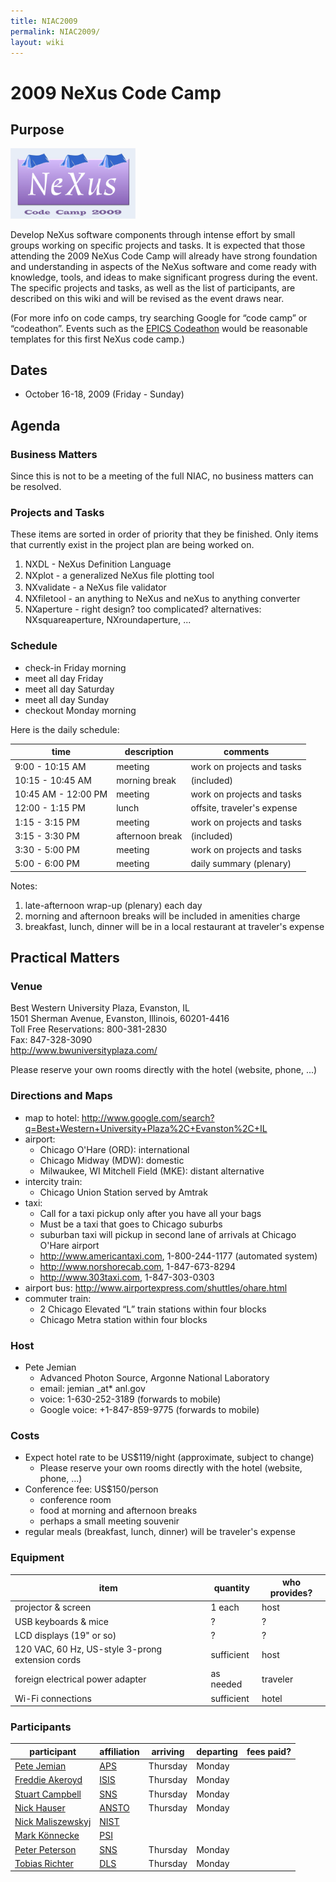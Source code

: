 ```yaml
---
title: NIAC2009
permalink: NIAC2009/
layout: wiki
---
```


2009 NeXus Code Camp
====================

Purpose
-------

<img src="NeXusCodeCamp2009-logo.png" title="logo for the 2009 NeXus Code Camp" alt="logo for the 2009 NeXus Code Camp" width="200" />

Develop NeXus software components through intense effort by small groups
working on specific projects and tasks. It is expected that those
attending the 2009 NeXus Code Camp will already have strong foundation
and understanding in aspects of the NeXus software and come ready with
knowledge, tools, and ideas to make significant progress during the
event. The specific projects and tasks, as well as the list of
participants, are described on this wiki and will be revised as the
event draws near.

(For more info on code camps, try searching Google for “code camp” or
“codeathon”. Events such as the [EPICS
Codeathon](http://www.aps.anl.gov/epics/meetings/codeathon.php) would be
reasonable templates for this first NeXus code camp.)

Dates
-----

-   October 16-18, 2009 (Friday - Sunday)

Agenda
------

### Business Matters

Since this is not to be a meeting of the full NIAC, no business matters
can be resolved.

### Projects and Tasks

These items are sorted in order of priority that they be finished. Only
items that currently exist in the project plan are being worked on.

1.  NXDL - NeXus Definition Language
2.  NXplot - a generalized NeXus ﬁle plotting tool
3.  NXvalidate - a NeXus ﬁle validator
4.  NXfiletool - an anything to NeXus and neXus to anything converter
5.  NXaperture - right design? too complicated? alternatives:
    NXsquareaperture, NXroundaperture, ...

### Schedule

-   check-in Friday morning
-   meet all day Friday
-   meet all day Saturday
-   meet all day Sunday
-   checkout Monday morning

Here is the daily schedule:

| time                | description     | comments                    |
|---------------------|-----------------|-----------------------------|
| 9:00 - 10:15 AM     | meeting         | work on projects and tasks  |
| 10:15 - 10:45 AM    | morning break   | (included)                  |
| 10:45 AM - 12:00 PM | meeting         | work on projects and tasks  |
| 12:00 - 1:15 PM     | lunch           | offsite, traveler's expense |
| 1:15 - 3:15 PM      | meeting         | work on projects and tasks  |
| 3:15 - 3:30 PM      | afternoon break | (included)                  |
| 3:30 - 5:00 PM      | meeting         | work on projects and tasks  |
| 5:00 - 6:00 PM      | meeting         | daily summary (plenary)     |

Notes:

1.  late-afternoon wrap-up (plenary) each day
2.  morning and afternoon breaks will be included in amenities charge
3.  breakfast, lunch, dinner will be in a local restaurant at traveler's
    expense

Practical Matters
-----------------

### Venue

Best Western University Plaza, Evanston, IL  
1501 Sherman Avenue, Evanston, Illinois, 60201-4416  
Toll Free Reservations: 800-381-2830  
Fax: 847-328-3090  
<http://www.bwuniversityplaza.com/>

Please reserve your own rooms directly with the hotel (website, phone,
...)

### Directions and Maps

-   map to hotel:
    <http://www.google.com/search?q=Best+Western+University+Plaza%2C+Evanston%2C+IL>
-   airport:
    -   Chicago O'Hare (ORD): international
    -   Chicago Midway (MDW): domestic
    -   Milwaukee, WI Mitchell Field (MKE): distant alternative
-   intercity train:
    -   Chicago Union Station served by Amtrak
-   taxi:
    -   Call for a taxi pickup only after you have all your bags
    -   Must be a taxi that goes to Chicago suburbs
    -   suburban taxi will pickup in second lane of arrivals at Chicago
        O'Hare airport
    -   <http://www.americantaxi.com>, 1-800-244-1177 (automated system)
    -   <http://www.norshorecab.com>, 1-847-673-8294
    -   <http://www.303taxi.com>, 1-847-303-0303
-   airport bus: <http://www.airportexpress.com/shuttles/ohare.html>
-   commuter train:
    -   2 Chicago Elevated “L” train stations within four blocks
    -   Chicago Metra station within four blocks

### Host

-   Pete Jemian
    -   Advanced Photon Source, Argonne National Laboratory
    -   email: jemian \_at\* anl.gov
    -   voice: 1-630-252-3189 (forwards to mobile)
    -   Google voice: +1-847-859-9775 (forwards to mobile)

### Costs

-   Expect hotel rate to be US$119/night (approximate, subject to
    change)
    -   Please reserve your own rooms directly with the hotel (website,
        phone, ...)
-   Conference fee: US$150/person
    -   conference room
    -   food at morning and afternoon breaks
    -   perhaps a small meeting souvenir
-   regular meals (breakfast, lunch, dinner) will be traveler's expense

### Equipment

| item                                             | quantity   | who provides? |
|--------------------------------------------------|------------|---------------|
| projector & screen                               | 1 each     | host          |
| USB keyboards & mice                             | ?          | ?             |
| LCD displays (19" or so)                         | ?          | ?             |
| 120 VAC, 60 Hz, US-style 3-prong extension cords | sufficient | host          |
| foreign electrical power adapter                 | as needed  | traveler      |
| Wi-Fi connections                                | sufficient | hotel         |

### Participants

| participant                                              | affiliation                       | arriving | departing | fees paid? |
|----------------------------------------------------------|-----------------------------------|----------|-----------|------------|
| [Pete Jemian](User%3APete_Jemian "wikilink")             | [APS](http://www.aps.anl.gov)     | Thursday | Monday    |            |
| [Freddie Akeroyd](User%3AFreddie_Akeroyd "wikilink")     | [ISIS](http://www.isis.rl.ac.uk/) | Thursday | Monday    |            |
| [Stuart Campbell](User%3AStuart_Campbell "wikilink")     | [SNS](http://www.sns.gov)         | Thursday | Monday    |            |
| [Nick Hauser](User%3Anick "wikilink")                    | [ANSTO](http://www.ansto.gov.au/) | Thursday | Monday    |            |
| [Nick Maliszewskyj](User%3ANick_Maliszewskyj "wikilink") | [NIST](http://www.nist.gov)       |          |           |            |
| [Mark Könnecke](User%3AMark_Koennecke "wikilink")        | [PSI](http://www.psi.ch)          |          |           |            |
| [Peter Peterson](User%3APeter_Peterson "wikilink")       | [SNS](http://www.sns.gov)         | Thursday | Monday    |            |
| [Tobias Richter](User%3ATobias_Richter "wikilink")       | [DLS](http://www.diamond.ac.uk)   | Thursday | Monday    |            |


